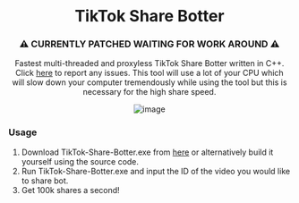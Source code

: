 <br/>
<div align="center">
  
  # TikTok Share Botter
  ### ⚠️ CURRENTLY PATCHED WAITING FOR WORK AROUND ⚠️
  
  Fastest multi-threaded and proxyless TikTok Share Botter written in C++. Click [here](https://github.com/HNT8/TikTok-Share-Botter/issues) to report any issues. This tool will use a lot of your CPU which will slow down your computer tremendously while using the tool but this is necessary for the high share speed.
  
  ![image](https://user-images.githubusercontent.com/48214675/164987670-8cc92029-fea9-4e42-9bd3-81c8dbab3cfc.png)
  
</div>

### Usage 

1. Download TikTok-Share-Botter.exe from [here](https://github.com/HNT8/TikTok-Share-Botter/releases/latest) or alternatively build it yourself using the source code.
2. Run TikTok-Share-Botter.exe and input the ID of the video you would like to share bot.
3. Get 100k shares a second!
